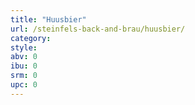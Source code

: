 ```yaml
---
title: "Huusbier"
url: /steinfels-back-and-brau/huusbier/
category: 
style: 
abv: 0
ibu: 0
srm: 0
upc: 0
---
```


